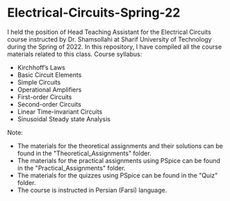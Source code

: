 # Electrical-Circuits-Spring-22

I held the position of Head Teaching Assistant for the Electrical Circuits course instructed by Dr. Shamsollahi at Sharif University of Technology during the Spring of 2022. In this repository, I have compiled all the course materials related to this class.
Course syllabus:
- Kirchhoff’s Laws
- Basic Circuit Elements
- Simple Circuits
- Operational Amplifiers
- First-order Circuits
- Second-order Circuits
- Linear Time-invariant Circuits
- Sinusoidal Steady state Analysis

Note:
- The materials for the theoretical assignments and their solutions can be found in the "Theoretical_Assignments" folder.
- The materials for the practical assignments using PSpice can be found in the "Practical_Assignments" folder.
- The materials for the quizzes using PSpice can be found in the "Quiz" folder.
- The course is instructed in Persian (Farsi) language.

